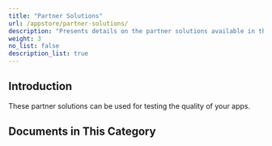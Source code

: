 ```yaml
---
title: "Partner Solutions"
url: /appstore/partner-solutions/
description: "Presents details on the partner solutions available in the Mendix Marketplace."
weight: 3
no_list: false
description_list: true
---
```


## Introduction

These partner solutions can be used for testing the quality of your apps.

## Documents in This Category
